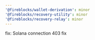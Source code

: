 ```yaml
---
'@fireblocks/wallet-derivation': minor
'@fireblocks/recovery-utility': minor
'@fireblocks/recovery-relay': minor
---
```


fix: Solana connection 403 fix
